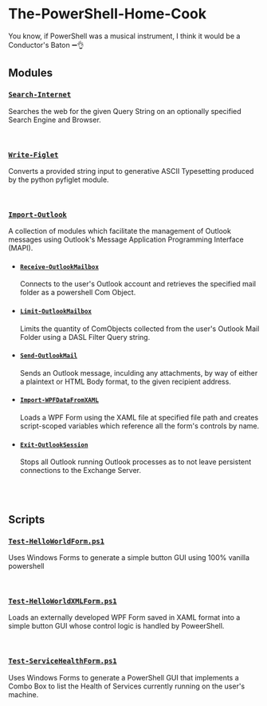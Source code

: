 # The-PowerShell-Home-Cook
You know, if PowerShell was a musical instrument, I think it would be a Conductor's Baton  :heavy_minus_sign::ok_hand:

## Modules
### [`Search-Internet`](./Modules/Search-Internet/Search-Internet.psm1)
Searches the web for the given Query String on an optionally specified Search Engine and Browser.   
   
<br>   
   
### [`Write-Figlet`](./Modules/Write-Figlet/Write-Figlet.psm1)
Converts a provided string input to generative ASCII Typesetting produced by the python pyfiglet module.
   
<br>   
   
### [`Import-Outlook`](./Modules/Import-Outlook/Import-Outlook.psm1)
A collection of modules which facilitate the management of Outlook messages using Outlook's  Message Application Programming Interface (MAPI).
   
- #### [`Receive-OutlookMailbox`](./Modules/Import-Outlook/Import-Outlook.psm1)
    Connects to the user's Outlook account and retrieves the specified mail folder as a powershell Com Object.   

- #### [`Limit-OutlookMailbox`](./Modules/Import-Outlook/Import-Outlook.psm1)
    Limits the quantity of ComObjects collected from the user's Outlook Mail Folder using a DASL Filter Query string.   
 
- #### [`Send-OutlookMail`](./Modules/Import-Outlook/Import-Outlook.psm1)
    Sends an Outlook message, inculding any attachments, by way of either a plaintext or HTML Body format, to the given recipient address.

- #### [`Import-WPFDataFromXAML`](./Modules/Import-Outlook/Import-Outlook.psm1)
    Loads a WPF Form using the XAML file at specified file path and creates script-scoped variables which reference all the form's controls by name. 

- #### [`Exit-OutlookSession`](./Modules/Import-Outlook/Import-Outlook.psm1)
    Stops all Outlook running Outlook processes as to not leave persistent connections to the Exchange Server.

<br>
<br>

## Scripts
### [`Test-HelloWorldForm.ps1`](./Scripts/Test-HelloWorldForm.ps1)
Uses Windows Forms to generate a simple button GUI using 100% vanilla powershell
   
<br>

### [`Test-HelloWorldXMLForm.ps1`](./Scripts/Test-HelloWorldXMLForm.ps1)
Loads an externally developed WPF Form saved in XAML format into a simple button GUI whose control logic is handled by PoweerShell.
   
<br>

### [`Test-ServiceHealthForm.ps1`](./Scripts/Test-ServiceHealthForm.ps1)
Uses Windows Forms to generate a PowerShell GUI that implements a Combo Box to list the Health of Services currently running on the user's machine.
